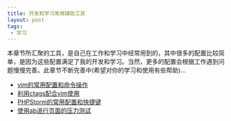 ```yaml
---
title: 开发和学习常用辅助工具
layout: post
tags:
 - 学习
---
```


本章节所汇聚的工具，是自己在工作和学习中经常用到的，其中很多的配置比较简单，是因为这些配置满足了我的开发和学习。当然，更多的配置会根据工作遇到问题慢慢完善。此章节不断完善中(希望对你的学习和使用有些帮助)...

- [vim的常用配置和命令操作](http://fromwiz.com/share/s/09FnQG0uDkMA2tyWxz1kLdUr0IRhkT10NkN22dXY1a1sjvVq)
- [利用ctags配合vim使用](http://fromwiz.com/share/s/09FnQG0uDkMA2tyWxz1kLdUr0ibJW43WG4CU2OKO3w0HZ50B)
- [PHPStorm的常用配置和快捷键]()
- [使用ab进行页面的压力测试](http://09a57d2a.wiz03.com/share/s/09FnQG0uDkMA2tyWxz1kLdUr03Kn8T0K5ALR2EdH9l00YAFp)

